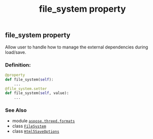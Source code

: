 ﻿---
title: file_system property
second_title: Aspose.3D for Python via .NET API References
description: 
type: docs
weight: 100
url: /aspose.threed.formats/html5saveoptions/file_system/
is_root: false
---

## file_system property


Allow user to handle how to manage the external dependencies during load/save.
### Definition:
```python
@property
def file_system(self):
    ...
@file_system.setter
def file_system(self, value):
    ...
```

### See Also
* module [`aspose.threed.formats`](../../)
* class [`FileSystem`](/3d/python-net/aspose.threed.utilities/filesystem)
* class [`Html5SaveOptions`](/3d/python-net/aspose.threed.formats/html5saveoptions)
